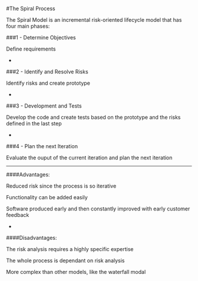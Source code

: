 #The Spiral Process

The Spiral Model is an incremental risk-oriented lifecycle model that has four main phases:

###1 - Determine Objectives

Define requirements

-

###2 - Identify and Resolve Risks

Identify risks and create prototype

-

###3 - Development and Tests

Develop the code  and create tests based on the prototype and the risks defined in the last step

-

###4 - Plan the next Iteration

Evaluate the ouput of the current iteration and plan the next iteration

***

####Advantages:

Reduced risk since the process is so iterative

Functionality can be added easily

Software produced early and then constantly improved with early customer feedback

-

####Disadvantages:

The risk analysis requires a highly specific expertise

The whole process is dependant on risk analysis

More complex than other models, like the waterfall modal
